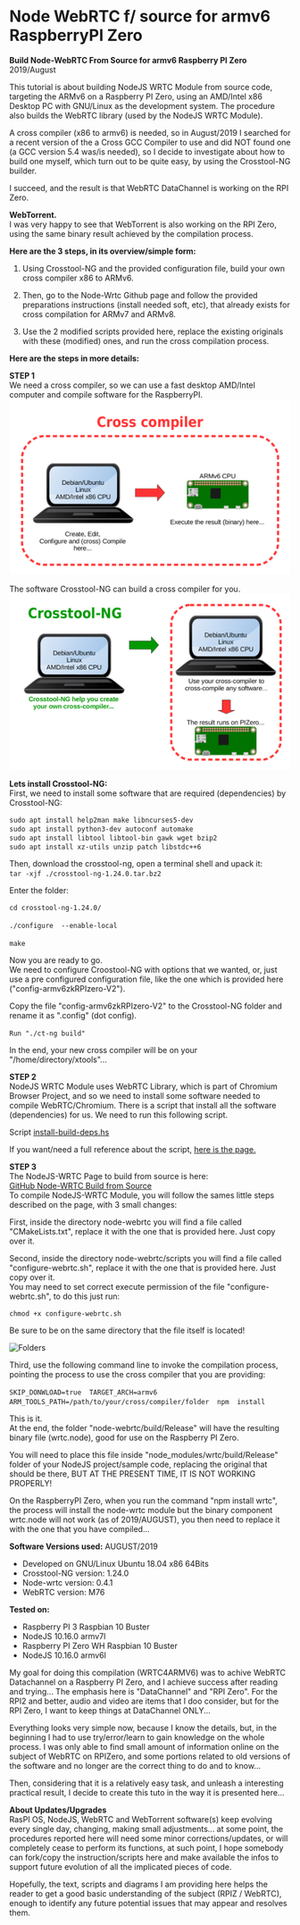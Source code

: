 # Node WebRTC f/ source for armv6 RaspberryPI Zero
**Build Node-WebRTC From Source for armv6 Raspberry PI Zero**
2019/August

This tutorial is about building NodeJS WRTC Module from source code, targeting the ARMv6 on a Raspberry PI Zero, using an AMD/Intel x86 Desktop PC with GNU/Linux as the development system.
The procedure also builds the WebRTC library (used by the NodeJS WRTC Module).

A cross compiler (x86 to armv6) is needed, so in August/2019 I searched for a recent version of the a Cross GCC Compiler to use and did NOT found one (a GCC version 5.4 was/is needed), so I decide to investigate about how to build one myself, which turn out to be quite easy, by using the Crosstool-NG builder.

I succeed, and the result is that WebRTC DataChannel is working on the RPI Zero.

**WebTorrent.**  
I was very happy to see that WebTorrent is also working on the RPI Zero, using the same binary result achieved by the compilation process.


**Here are the 3 steps, in its overview/simple form:**

1) Using Crosstool-NG and the provided configuration file, build your own cross compiler x86 to ARMv6.

2) Then, go to the Node-Wrtc Github page and follow the provided preparations instructions (install needed soft, etc), that already exists for cross compilation for ARMv7 and ARMv8.

3) Use the 2 modified scripts provided here, replace the existing originals with these (modified) ones, and run the cross compilation process.


**Here are the steps in more details:**  

**STEP 1**  
We need a cross compiler, so we can use a fast desktop AMD/Intel computer and compile software for the RaspberryPI.  
![](img/cross-compiler-001.png)

The software Crosstool-NG can build a cross compiler for you.  
![](img/cross-compiler-002.png)

**Lets install Crosstool-NG:**  
First, we need to install some software that are required (dependencies) by Crosstool-NG:  
```sudo apt install gcc g++ gperf bison flex texinfo  
sudo apt install help2man make libncurses5-dev  
sudo apt install python3-dev autoconf automake  
sudo apt install libtool libtool-bin gawk wget bzip2  
sudo apt install xz-utils unzip patch libstdc++6  
```

Then, download the crosstool-ng, open a terminal shell and upack it:  
```tar -xjf ./crosstool-ng-1.24.0.tar.bz2```

Enter the folder:  
```
cd crosstool-ng-1.24.0/  

./configure  --enable-local

make
```

Now you are ready to go.  
We need to configure Croostool-NG with options that we wanted, or, just use a pre configured configuration file, like the one which is provided here ("config-armv6zkRPIzero-V2").  

Copy the file "config-armv6zkRPIzero-V2" to the Crosstool-NG folder and rename it as ".config" (dot config).  

```Run "./ct-ng build"```

In the end, your new cross compiler will be on your "/home/directory/xtools"...


**STEP 2**  
NodeJS WRTC Module uses WebRTC Library, which is part of Chromium Browser Project, and so we need to install some software needed to compile WebRTC/Chromium. There is a script that install all the software (dependencies) for us. We need to run this following script.  

Script [install-build-deps.hs](https://cs.chromium.org/chromium/src/build/install-build-deps.sh)  

If you want/need a full reference about the script, [here is the page.](https://webrtc.org/native-code/development/prerequisite-sw/)  


**STEP 3**  
The NodeJS-WRTC Page to build from source is here:  
[GitHub Node-WRTC Build from Source](https://github.com/node-webrtc/node-webrtc/blob/develop/docs/build-from-source.md)  
To compile NodeJS-WRTC Module, you will follow the sames little steps described on the page, with 3 small changes:  

First, inside the directory node-webrtc you will find a file called "CMakeLists.txt", replace it with the one that is provided here. Just copy over it.  

Second, inside the directory node-webrtc/scripts you will find a file called "configure-webrtc.sh", replace it with the one that is provided here. Just copy over it.  
You may need to set correct execute permission of the file "configure-webrtc.sh", to do this just run:  
```
chmod +x configure-webrtc.sh
```

Be sure to be on the same directory that the file itself is located!  


![Folders](https://raw.githubusercontent.com/t2age/webrtcarmv6/master/img/file-folders.jpg)

Third, use the following command line to invoke the compilation process, pointing the process to use the cross compiler that you are providing:

```SKIP_DONWLOAD=true  TARGET_ARCH=armv6  ARM_TOOLS_PATH=/path/to/your/cross/compiler/folder  npm  install```

This is it.  
At the end, the folder "node-webrtc/build/Release" will have the resulting binary file (wrtc.node), good for use on the Raspberry PI Zero.  

You will need to place this file inside "node_modules/wrtc/build/Release" folder of your NodeJS project/sample code, replacing the original that should be there, BUT AT THE PRESENT TIME, IT IS NOT WORKING PROPERLY!  

On the RaspberryPI Zero, when you run the command "npm install wrtc", the process will install the node-wrtc module but the binary component wrtc.node will not work (as of 2019/AUGUST), you then need to replace it with the one that you have compiled...  


**Software Versions used:**
AUGUST/2019
- Developed on GNU/Linux Ubuntu 18.04 x86 64Bits
- Crosstool-NG version: 1.24.0
- Node-wrtc version: 0.4.1
- WebRTC version: M76  

**Tested on:**
- Raspberry PI 3 Raspbian 10 Buster
- NodeJS 10.16.0 armv7l
- Raspberry PI Zero WH Raspbian 10 Buster
- NodeJS 10.16.0 armv6l  


My goal for doing this compilation (WRTC4ARMV6) was to achive WebRTC Datachannel on a Raspberry PI Zero, and I achieve success after reading and trying...
The emphasis here is "DataChannel" and "RPI Zero".
For the RPI2 and better, audio and video are items that I doo consider, but for the RPI Zero, I want to keep things at DataChannel ONLY...  

Everything looks very simple now, because I know the details, but, in the beginning I had to use try/error/learn to gain knowledge on the whole process. I was only able to find small amount of information online on the subject of WebRTC on RPIZero, and some portions related to old versions of the software and no longer are the correct thing to do and to know... 

Then, considering that it is a relatively easy task, and unleash a interesting practical result, I decide to create this tuto in the way it is presented here...  

**About Updates/Upgrades**  
RasPI OS, NodeJS, WebRTC and WebTorrent software(s) keep evolving every single day, changing, making small adjustments... at some point, the procedures reported here will need some minor corrections/updates, or will completely cease to perform its functions, at such point, I hope somebody can fork/copy the instruction/scripts here and make available the infos to support future evolution of all the implicated pieces of code.

Hopefully, the text, scripts and diagrams I am providing here helps the reader to get a good basic understanding of the subject (RPIZ / WebRTC), enough to identify any future potential issues that may appear and resolves them.
